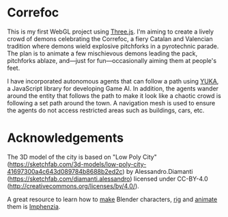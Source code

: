 # Correfoc
This is my first WebGL project using [Three.js](https://threejs.org/). I'm aiming to create a lively crowd of demons celebrating the Correfoc, a fiery Catalan and Valencian tradition where demons wield explosive pitchforks in a pyrotechnic parade. The plan is to animate a few mischievous demons leading the pack, pitchforks ablaze, and—just for fun—occasionally aiming them at people's feet.

I have incorporated autonomous agents that can follow a path using [YUKA](https://mugen87.github.io/yuka/), a JavaScript library for developing Game AI. In addition, the agents wander around the entity that follows the path to make it look like a chaotic crowd is following a set path around the town. A navigation mesh is used to ensure the agents do not access restricted areas such as buildings, cars, etc.

# Acknowledgements
The 3D model of the city is based on "Low Poly City" (https://sketchfab.com/3d-models/low-poly-city-41697300a4c643d089784b8688b2ed2c) by Alessandro.Diamanti (https://sketchfab.com/diamanti.alessandro) licensed under CC-BY-4.0 (http://creativecommons.org/licenses/by/4.0/).

A great resource to learn how to [make](https://www.youtube.com/watch?v=eBOcbYHexAM) Blender characters, [rig](https://www.youtube.com/watch?v=XkiWBSSuxLw) and [animate](https://www.youtube.com/watch?v=yjjLD3h3yRc) them is [Imphenzia](https://www.youtube.com/@Imphenzia).